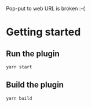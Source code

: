 Pop-put to web URL is broken :-(


# Getting started

## Run the plugin

```
yarn start
```

## Build the plugin

```
yarn build
```
